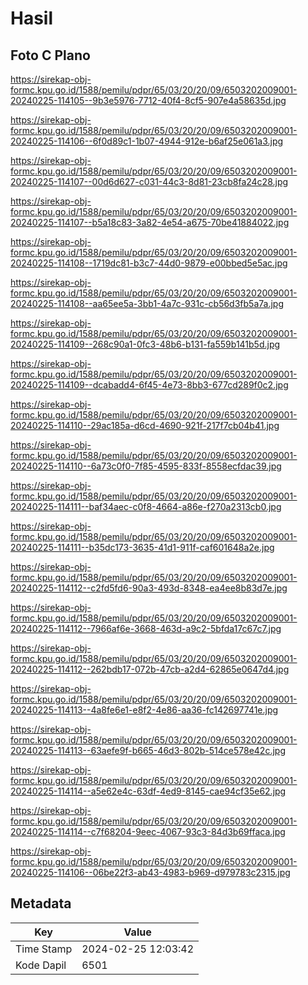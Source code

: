 # Hasil

## Foto C Plano

https://sirekap-obj-formc.kpu.go.id/1588/pemilu/pdpr/65/03/20/20/09/6503202009001-20240225-114105--9b3e5976-7712-40f4-8cf5-907e4a58635d.jpg

https://sirekap-obj-formc.kpu.go.id/1588/pemilu/pdpr/65/03/20/20/09/6503202009001-20240225-114106--6f0d89c1-1b07-4944-912e-b6af25e061a3.jpg

https://sirekap-obj-formc.kpu.go.id/1588/pemilu/pdpr/65/03/20/20/09/6503202009001-20240225-114107--00d6d627-c031-44c3-8d81-23cb8fa24c28.jpg

https://sirekap-obj-formc.kpu.go.id/1588/pemilu/pdpr/65/03/20/20/09/6503202009001-20240225-114107--b5a18c83-3a82-4e54-a675-70be41884022.jpg

https://sirekap-obj-formc.kpu.go.id/1588/pemilu/pdpr/65/03/20/20/09/6503202009001-20240225-114108--1719dc81-b3c7-44d0-9879-e00bbed5e5ac.jpg

https://sirekap-obj-formc.kpu.go.id/1588/pemilu/pdpr/65/03/20/20/09/6503202009001-20240225-114108--aa65ee5a-3bb1-4a7c-931c-cb56d3fb5a7a.jpg

https://sirekap-obj-formc.kpu.go.id/1588/pemilu/pdpr/65/03/20/20/09/6503202009001-20240225-114109--268c90a1-0fc3-48b6-b131-fa559b141b5d.jpg

https://sirekap-obj-formc.kpu.go.id/1588/pemilu/pdpr/65/03/20/20/09/6503202009001-20240225-114109--dcabadd4-6f45-4e73-8bb3-677cd289f0c2.jpg

https://sirekap-obj-formc.kpu.go.id/1588/pemilu/pdpr/65/03/20/20/09/6503202009001-20240225-114110--29ac185a-d6cd-4690-921f-217f7cb04b41.jpg

https://sirekap-obj-formc.kpu.go.id/1588/pemilu/pdpr/65/03/20/20/09/6503202009001-20240225-114110--6a73c0f0-7f85-4595-833f-8558ecfdac39.jpg

https://sirekap-obj-formc.kpu.go.id/1588/pemilu/pdpr/65/03/20/20/09/6503202009001-20240225-114111--baf34aec-c0f8-4664-a86e-f270a2313cb0.jpg

https://sirekap-obj-formc.kpu.go.id/1588/pemilu/pdpr/65/03/20/20/09/6503202009001-20240225-114111--b35dc173-3635-41d1-911f-caf601648a2e.jpg

https://sirekap-obj-formc.kpu.go.id/1588/pemilu/pdpr/65/03/20/20/09/6503202009001-20240225-114112--c2fd5fd6-90a3-493d-8348-ea4ee8b83d7e.jpg

https://sirekap-obj-formc.kpu.go.id/1588/pemilu/pdpr/65/03/20/20/09/6503202009001-20240225-114112--7966af6e-3668-463d-a9c2-5bfda17c67c7.jpg

https://sirekap-obj-formc.kpu.go.id/1588/pemilu/pdpr/65/03/20/20/09/6503202009001-20240225-114112--262bdb17-072b-47cb-a2d4-62865e0647d4.jpg

https://sirekap-obj-formc.kpu.go.id/1588/pemilu/pdpr/65/03/20/20/09/6503202009001-20240225-114113--4a8fe6e1-e8f2-4e86-aa36-fc142697741e.jpg

https://sirekap-obj-formc.kpu.go.id/1588/pemilu/pdpr/65/03/20/20/09/6503202009001-20240225-114113--63aefe9f-b665-46d3-802b-514ce578e42c.jpg

https://sirekap-obj-formc.kpu.go.id/1588/pemilu/pdpr/65/03/20/20/09/6503202009001-20240225-114114--a5e62e4c-63df-4ed9-8145-cae94cf35e62.jpg

https://sirekap-obj-formc.kpu.go.id/1588/pemilu/pdpr/65/03/20/20/09/6503202009001-20240225-114114--c7f68204-9eec-4067-93c3-84d3b69ffaca.jpg

https://sirekap-obj-formc.kpu.go.id/1588/pemilu/pdpr/65/03/20/20/09/6503202009001-20240225-114106--06be22f3-ab43-4983-b969-d979783c2315.jpg


## Metadata

| Key        | Value               |
| ---------- | ------------------- |
| Time Stamp | 2024-02-25 12:03:42 |
| Kode Dapil | 6501                |



